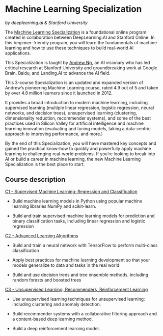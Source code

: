# Machine Learning Specialization
*by deeplearning.ai & Stanford University*


The [Machine Learning Specialization](https://www.coursera.org/specializations/machine-learning-introduction) is a foundational online program created in collaboration between DeepLearning.AI and Stanford Online. In this beginner-friendly program, you will learn the fundamentals of machine learning and how to use these techniques to build real-world AI applications. 

This Specialization is taught by [Andrew Ng](https://www.coursera.org/instructor/andrewng), an AI visionary who has led critical research at Stanford University and groundbreaking work at Google Brain, Baidu, and Landing.AI to advance the AI field.

This 3-course Specialization is an updated and expanded version of Andrew’s pioneering Machine Learning course, rated 4.9 out of 5 and taken by over 4.8 million learners since it launched in 2012. 

It provides a broad introduction to modern machine learning, including supervised learning (multiple linear regression, logistic regression, neural networks, and decision trees), unsupervised learning (clustering, dimensionality reduction, recommender systems), and some of the best practices used in Silicon Valley for artificial intelligence and machine learning innovation (evaluating and tuning models, taking a data-centric approach to improving performance, and more.)

By the end of this Specialization, you will have mastered key concepts and gained the practical know-how to quickly and powerfully apply machine learning to challenging real-world problems. If you’re looking to break into AI or build a career in machine learning, the new Machine Learning Specialization is the best place to start.


## Course description

[C1 - Supervised Machine Learning: Regression and Classification](https://github.com/marinavillaschi/ML-AndrewNg/tree/main/C1-Supervised%20ML_Regression%20and%20Classification)


* Build machine learning models in Python using popular machine learning libraries NumPy and scikit-learn.

* Build and train supervised machine learning models for prediction and binary classification tasks, including linear regression and logistic regression


[C2 - Advanced Learning Algorithms](https://github.com/marinavillaschi/ML-AndrewNg/tree/main/C2-Advanced%20Learning%20Algorithms)


* Build and train a neural network with TensorFlow to perform multi-class classification

* Apply best practices for machine learning development so that your models generalize to data and tasks in the real world

* Build and use decision trees and tree ensemble methods, including random forests and boosted trees



[C3 - Unsupervised Learning, Recommenders, Reinforcement Learning](https://github.com/marinavillaschi/ML-AndrewNg/tree/main/C3-Unsupervised%2C%20Recommenders%20and%20Reinforcement%20Learning)


* Use unsupervised learning techniques for unsupervised learning: including clustering and anomaly detection.

* Build recommender systems with a collaborative filtering approach and a content-based deep learning method.

* Build a deep reinforcement learning model.
